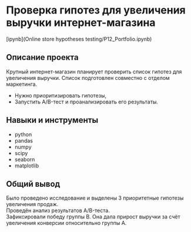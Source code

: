 # Проверка гипотез для увеличения выручки интернет-магазина
[ipynb](Online store hypotheses testing/P12_Portfolio.ipynb)

## Описание проекта
Крупный интернет-магазин планирует проверить список гипотез для увеличения выручки. Список подготовлен совместно с отделом маркетинга.
- Нужно приоритизировать гипотезы,
- Запустить A/B-тест и проанализировать его результаты.
## Навыки и инструменты
- python
- pandas
- numpy
- scipy
- seaborn
- matplotlib

## Общий вывод
Было проведено исследование и выделены 3 приоритетные гипотезы увеличения продаж.  
Проведён анализ результатов A/B-теста.  
Зафиксировали победу группы В. Она дала прирост выручки за счёт увеличения конверсии относительно группы А. 
